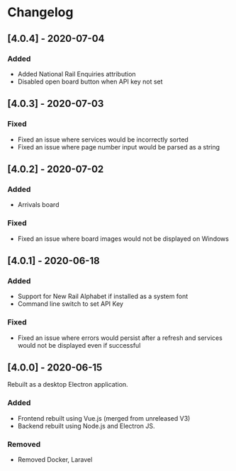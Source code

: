 # Changelog

## [4.0.4] - 2020-07-04
### Added
- Added National Rail Enquiries attribution
- Disabled open board button when API key not set

## [4.0.3] - 2020-07-03
### Fixed
- Fixed an issue where services would be incorrectly sorted
- Fixed an issue where page number input would be parsed as a string

## [4.0.2] - 2020-07-02

### Added
- Arrivals board

### Fixed
- Fixed an issue where board images would not be displayed on Windows

## [4.0.1] - 2020-06-18
### Added
- Support for New Rail Alphabet if installed as a system font
- Command line switch to set API Key

### Fixed
- Fixed an issue where errors would persist after a refresh and services would not be displayed even if successful

## [4.0.0] - 2020-06-15
Rebuilt as a desktop Electron application.

### Added
- Frontend rebuilt using Vue.js (merged from unreleased V3)
- Backend rebuilt using Node.js and Electron JS.

### Removed
- Removed Docker, Laravel
